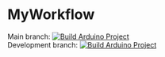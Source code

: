 # MyWorkflow

Main branch: [![Build Arduino Project](https://github.com/virtual-maker/MyGitHubWorkflow/actions/workflows/build.yml/badge.svg)](https://github.com/virtual-maker/MyGitHubWorkflow/actions/workflows/build.yml)  
Development branch: [![Build Arduino Project](https://github.com/virtual-maker/MyGitHubWorkflow/actions/workflows/build.yml/badge.svg?branch=development)](https://github.com/virtual-maker/MyGitHubWorkflow/actions/workflows/build.yml)  

